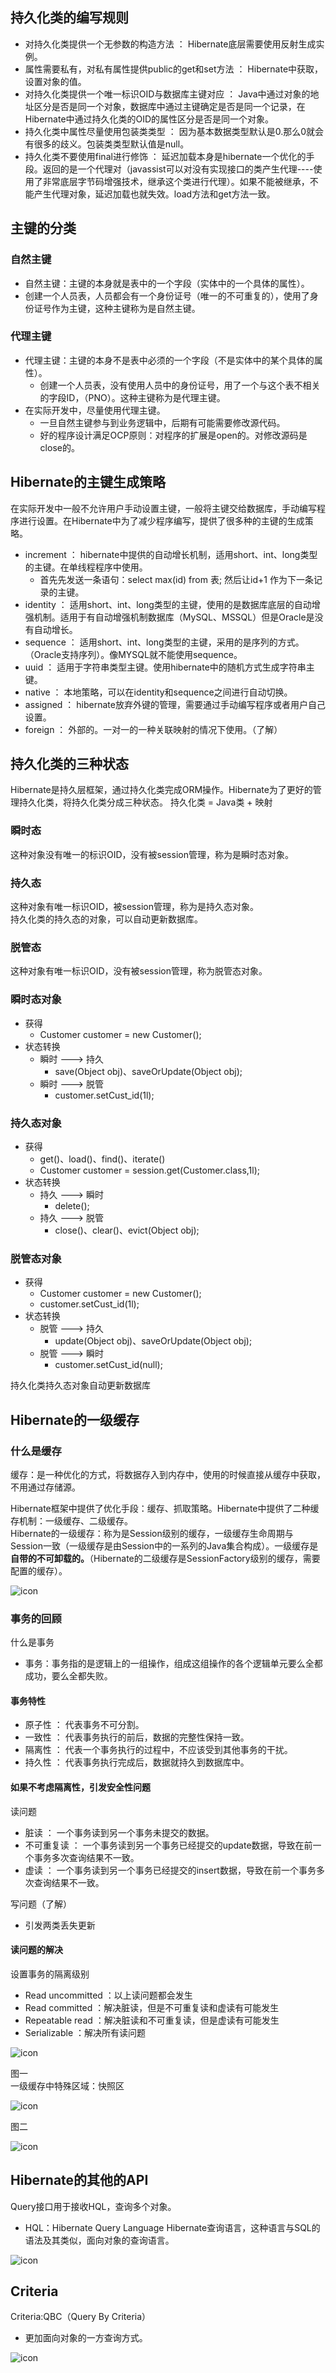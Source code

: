 ## 持久化类的编写规则   
   
* 对持久化类提供一个无参数的构造方法						： Hibernate底层需要使用反射生成实例。
* 属性需要私有，对私有属性提供public的get和set方法		： Hibernate中获取，设置对象的值。
* 对持久化类提供一个唯一标识OID与数据库主键对应			： Java中通过对象的地址区分是否是同一个对象，数据库中通过主键确定是否是同一个记录，在Hibernate中通过持久化类的OID的属性区分是否是同一个对象。
* 持久化类中属性尽量使用包装类类型						： 因为基本数据类型默认是0.那么0就会有很多的歧义。包装类类型默认值是null。
* 持久化类不要使用final进行修饰						： 延迟加载本身是hibernate一个优化的手段。返回的是一个代理对（javassist可以对没有实现接口的类产生代理----使用了非常底层字节码增强技术，继承这个类进行代理）。如果不能被继承，不能产生代理对象，延迟加载也就失效。load方法和get方法一致。   
   
## 主键的分类  
### 自然主键
* 自然主键：主键的本身就是表中的一个字段（实体中的一个具体的属性）。
* 创建一个人员表，人员都会有一个身份证号（唯一的不可重复的），使用了身份证号作为主键，这种主键称为是自然主键。
  
### 代理主键
* 代理主键：主键的本身不是表中必须的一个字段（不是实体中的某个具体的属性）。
	* 创建一个人员表，没有使用人员中的身份证号，用了一个与这个表不相关的字段ID，（PNO）。这种主键称为是代理主键。
* 在实际开发中，尽量使用代理主键。
	* 一旦自然主键参与到业务逻辑中，后期有可能需要修改源代码。
	* 好的程序设计满足OCP原则：对程序的扩展是open的。对修改源码是close的。    

  
## Hibernate的主键生成策略  

在实际开发中一般不允许用户手动设置主键，一般将主键交给数据库，手动编写程序进行设置。在Hibernate中为了减少程序编写，提供了很多种的主键的生成策略。  

* increment			： hibernate中提供的自动增长机制，适用short、int、long类型的主键。在单线程程序中使用。
	* 首先先发送一条语句：select max(id) from 表;  然后让id+1 作为下一条记录的主键。
* identity			： 适用short、int、long类型的主键，使用的是数据库底层的自动增强机制。适用于有自动增强机制数据库（MySQL、MSSQL）但是Oracle是没有自动增长。
* sequence			： 适用short、int、long类型的主键，采用的是序列的方式。（Oracle支持序列）。像MYSQL就不能使用sequence。
* uuid				： 适用于字符串类型主键。使用hibernate中的随机方式生成字符串主键。
* native			： 本地策略，可以在identity和sequence之间进行自动切换。
* assigned			： hibernate放弃外键的管理，需要通过手动编写程序或者用户自己设置。
* foreign			： 外部的。一对一的一种关联映射的情况下使用。（了解）  
   
  
## 持久化类的三种状态   

Hibernate是持久层框架，通过持久化类完成ORM操作。Hibernate为了更好的管理持久化类，将持久化类分成三种状态。
持久化类 = Java类 + 映射
  
### 瞬时态
这种对象没有唯一的标识OID，没有被session管理，称为是瞬时态对象。
  
### 持久态
这种对象有唯一标识OID，被session管理，称为是持久态对象。  
持久化类的持久态的对象，可以自动更新数据库。
  
### 脱管态
这种对象有唯一标识OID，没有被session管理，称为脱管态对象。   
   

### 瞬时态对象  
  

* 获得
	* Customer customer = new Customer();
* 状态转换
	* 瞬时 ---> 持久
		* save(Object obj)、saveOrUpdate(Object obj);
	* 瞬时 ---> 脱管
		* customer.setCust_id(1l);
  
### 持久态对象  
  
* 获得
	* get()、load()、find()、iterate()
	* Customer customer = session.get(Customer.class,1l);
* 状态转换
	* 持久 ---> 瞬时
		* delete();
	* 持久 ---> 脱管
		* close()、clear()、evict(Object obj);
  
### 脱管态对象
  
* 获得
	* Customer customer = new Customer(); 
	* customer.setCust_id(1l);
* 状态转换
	* 脱管 ---> 持久
		* update(Object obj)、saveOrUpdate(Object obj);
	* 脱管 ---> 瞬时
		* customer.setCust_id(null);   

  
持久化类持久态对象自动更新数据库    
   
## Hibernate的一级缓存   
   
### 什么是缓存  

缓存：是一种优化的方式，将数据存入到内存中，使用的时候直接从缓存中获取，不用通过存储源。   
   
Hibernate框架中提供了优化手段：缓存、抓取策略。Hibernate中提供了二种缓存机制：一级缓存、二级缓存。   
Hibernate的一级缓存：称为是Session级别的缓存，一级缓存生命周期与Session一致（一级缓存是由Session中的一系列的Java集合构成）。一级缓存是**自带的不可卸载的。**（Hibernate的二级缓存是SessionFactory级别的缓存，需要配置的缓存）。    
   
  
![icon](img/02-img01-hibernate.png)     
   
   
### 事务的回顾
什么是事务  

* 事务：事务指的是逻辑上的一组操作，组成这组操作的各个逻辑单元要么全都成功，要么全都失败。  

#### 事务特性  

* 原子性	： 代表事务不可分割。
* 一致性	： 代表事务执行的前后，数据的完整性保持一致。
* 隔离性	： 代表一个事务执行的过程中，不应该受到其他事务的干扰。
* 持久性	： 代表事务执行完成后，数据就持久到数据库中。  

#### 如果不考虑隔离性，引发安全性问题
读问题   

* 脏读		： 一个事务读到另一个事务未提交的数据。
* 不可重复读	： 一个事务读到另一个事务已经提交的update数据，导致在前一个事务多次查询结果不一致。
* 虚读		： 一个事务读到另一个事务已经提交的insert数据，导致在前一个事务多次查询结果不一致。
  
写问题（了解）  

* 引发两类丢失更新
  
#### 读问题的解决

设置事务的隔离级别  

* Read uncommitted		：以上读问题都会发生
* Read committed		：解决脏读，但是不可重复读和虚读有可能发生
* Repeatable read		：解决脏读和不可重复读，但是虚读有可能发生
* Serializable			：解决所有读问题   

![icon](img/02-img02-hibernate.png)   
   
  
图一    
一级缓存中特殊区域：快照区  
   
![icon](img/02-img03-hibernate.png)   
   
图二 
  
![icon](img/02-img04-hibernate.png)    
   
  
## Hibernate的其他的API
   
Query接口用于接收HQL，查询多个对象。    

* HQL：Hibernate Query Language Hibernate查询语言，这种语言与SQL的语法及其类似，面向对象的查询语言。   

![icon](img/02-img05-hibernate.png)    
     
   
## Criteria
Criteria:QBC（Query By Criteria）  

* 更加面向对象的一方查询方式。  
   
![icon](img/02-img06-hibernate.png)      
   
